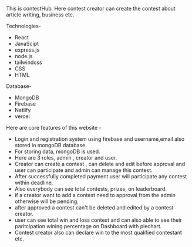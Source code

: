 This is contestHub. Here contest creator can create the contest about article writing, business etc.

Technologies-
- React 
- JavaScipt
- express.js
- node.js
- tailwindcss
- CSS
- HTML

Database-
- MongoDB 
- Firebase
- Netlify
- vercel

Here are core features of this website - 

- Login and registration system using firebase and username,email also stored in mongoDB database.
- For storing data, mongoDB is used.
- Here are 3 roles, admin , creator and user.
- Creator can create a contest , can delete and edit before approval and user can participate and admin can manage this contest.
- After successfully completed payment user will participate any contest within deadline.
- Also everybody can see total contests, prizes, on leaderboard. 
- if a creator want to add a contest need to approval from the admin otherwise will be pending.
- after approved a contest can't be deleted and edited by a contest creator.
- user can see total win and loss contest and  can also able to see their paritcipation wining percentage on Dashboard with piechart.
- Contest creator also can declare win to the most qualified contestant etc.




